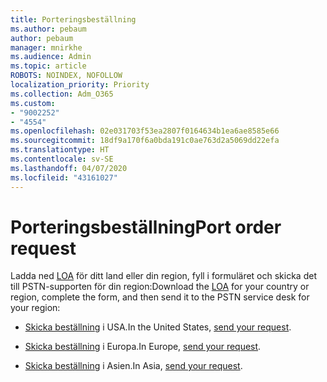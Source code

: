 ```yaml
---
title: Porteringsbeställning
ms.author: pebaum
author: pebaum
manager: mnirkhe
ms.audience: Admin
ms.topic: article
ROBOTS: NOINDEX, NOFOLLOW
localization_priority: Priority
ms.collection: Adm_O365
ms.custom:
- "9002252"
- "4554"
ms.openlocfilehash: 02e031703f53ea2807f0164634b1ea6ae8585e66
ms.sourcegitcommit: 18df9a170f6a0bda191c0ae763d2a5069dd22efa
ms.translationtype: HT
ms.contentlocale: sv-SE
ms.lasthandoff: 04/07/2020
ms.locfileid: "43161027"
---
```

# <a name="port-order-request"></a><span data-ttu-id="79b47-102">Porteringsbeställning</span><span class="sxs-lookup"><span data-stu-id="79b47-102">Port order request</span></span>

<span data-ttu-id="79b47-103">Ladda ned [LOA](https://docs.microsoft.com/microsoftteams/manage-phone-numbers-for-your-organization/manage-phone-numbers-for-your-organization#letters-of-authorization-loas-for-transferring-numbers) för ditt land eller din region, fyll i formuläret och skicka det till PSTN-supporten för din region:</span><span class="sxs-lookup"><span data-stu-id="79b47-103">Download the [LOA](https://docs.microsoft.com/microsoftteams/manage-phone-numbers-for-your-organization/manage-phone-numbers-for-your-organization#letters-of-authorization-loas-for-transferring-numbers) for your country or region, complete the form, and then send it to the PSTN service desk for your region:</span></span>

- <span data-ttu-id="79b47-104">[Skicka beställning](mailto:ptn@microsoft.com) i USA.</span><span class="sxs-lookup"><span data-stu-id="79b47-104">In the United States, [send your request](mailto:ptn@microsoft.com).</span></span>

- <span data-ttu-id="79b47-105">[Skicka beställning](mailto:ptneu@microsoft.com) i Europa.</span><span class="sxs-lookup"><span data-stu-id="79b47-105">In Europe, [send your request](mailto:ptneu@microsoft.com).</span></span>

- <span data-ttu-id="79b47-106">[Skicka beställning](mailto:ptnapac@microsoft.com) i Asien.</span><span class="sxs-lookup"><span data-stu-id="79b47-106">In Asia, [send your request](mailto:ptnapac@microsoft.com).</span></span>
